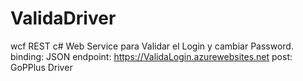 # ValidaDriver
wcf REST c# Web Service para Validar el Login y cambiar Password.
binding: JSON
endpoint: https://ValidaLogin.azurewebsites.net
post: GoPPlus Driver
